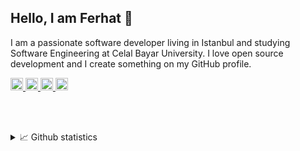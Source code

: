 ## Hello, I am Ferhat 👋
I am a passionate software developer living in Istanbul and studying Software Engineering at Celal Bayar University. I love open source development and I create something on my GitHub profile.

<a href="https://www.linkedin.com/in/ferhatosanoglu/" target="_blank">
    <img src="https://img.shields.io/badge/-LinkedIn-blue?style=flat-square&logo=Linkedin&logoColor=white" alt="linkedin/ferhatosanoglu" height=20>
</a>
 <a href="https://stackoverflow.com/users/15661880/ferhatosanoglu" target="_blank">
    <img src="https://img.shields.io/badge/-Stack%20Overflow-FE7A16?style=flat-square&logo=stack-overflow&logoColor=white" alt="stackoverflow/ferhatosanoglu" height=20>
</a>
 <a href="https://www.hackerrank.com/ferhatosanoglu" target="_blank">
    <img src="https://img.shields.io/badge/-HackerRank-2EC866?style=flat-square&logo=HackerRank&logoColor=white" alt="hackerrank/ferhatosanoglu" height=20>
</a>
 <a href="https://twitter.com/OsanogluFerhat" target="_blank">
    <img src="https://img.shields.io/badge/-Twitter-%231DA1F2?style=flat-square&logo=twitter&logoColor=white" alt="twitter/OsanogluFerhat" height=20>
</a>


<br><br>

<details>
  <summary>📈 Github statistics</summary>

  ![ferhat's github stats](https://github-readme-stats.vercel.app/api?username=ferhatosanoglu&show_icons=true)
  ![ferhat's top languages](https://github-readme-stats.vercel.app/api/top-langs/?username=ferhatosanoglu&layout=compact)
</details>
